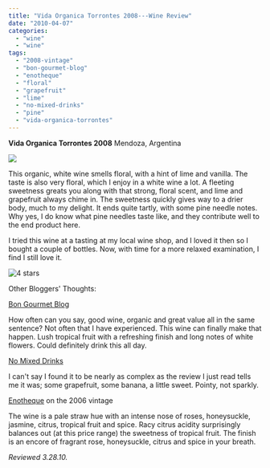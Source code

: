```yaml
---
title: "Vida Organica Torrontes 2008---Wine Review"
date: "2010-04-07"
categories:
  - "wine"
  - "wine"
tags:
  - "2008-vintage"
  - "bon-gourmet-blog"
  - "enotheque"
  - "floral"
  - "grapefruit"
  - "lime"
  - "no-mixed-drinks"
  - "pine"
  - "vida-organica-torrontes"
---
```


**Vida Organica Torrontes 2008** Mendoza, Argentina

![](http://www.rebeccagomezfarrell.com/gourmez/photos/vidaorganicatorrontes.JPG)

This organic, white wine smells floral, with a hint of lime and vanilla. The taste is also very floral, which I enjoy in a white wine a lot. A fleeting sweetness greats you along with that strong, floral scent, and lime and grapefruit always chime in. The sweetness quickly gives way to a drier body, much to my delight. It ends quite tartly, with some pine needle notes. Why yes, I do know what pine needles taste like, and they contribute well to the end product here.

I tried this wine at a tasting at my local wine shop, and I loved it then so I bought a couple of bottles. Now, with time for a more relaxed examination, I find I still love it.




<div class="caption">

![4 stars](http://www.rebeccagomezfarrell.com/wp-content/uploads/2009/02/rating_truffle1.gif "rating_truffle1")</div>
  Other Bloggers' Thoughts:

[Bon Gourmet Blog](http://blog.bon-gourmet.com/2009/11/02/2008-familia-zuccardi--vida-organica-torrontes.aspx?ref=rss)

How often can you say, good wine, organic and great value all in the same sentence? Not often that I have experienced. This wine can finally make that happen. Lush tropical fruit with a refreshing finish and long notes of white flowers. Could definitely drink this all day.

[No Mixed Drinks](http://nomixeddrinks.org/2009/11/28/vida-organica-torrontes/)

I can't say I found it to be nearly as complex as the review I just read tells me it was; some grapefruit, some banana, a little sweet. Pointy, not sparkly.

[Enotheque](http://www.enotheque.com/2006/11/familia-zuccardi-vida-orgnica-label.html) on the 2006 vintage

The wine is a pale straw hue with an intense nose of roses, honeysuckle, jasmine, citrus, tropical fruit and spice. Racy citrus acidity surprisingly balances out (at this price range) the sweetness of tropical fruit. The finish is an encore of fragrant rose, honeysuckle, citrus and spice in your breath.

_Reviewed 3.28.10._
